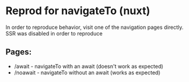 # Reprod for navigateTo (nuxt)
In order to reproduce behavior, visit one of the navigation pages directly. SSR was disabled in order to reproduce
## Pages:
- /await - navigateTo with an await (doesn't work as expected)
- /noawait - navigateTo without an await (works as expected)